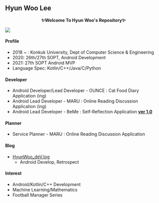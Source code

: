 ## Hyun Woo Lee
<p align="center"><b>✨Welcome To Hyun Woo's Repository✨</b></p>
<a href="https://github.com/anuraghazra/github-readme-stats">
  <img align="center" src="https://github-readme-stats.vercel.app/api/?username=l2hyunwoo&show_icons=true&theme=dark" />
</a>

#### Profile
+ 2018 ~ : Konkuk University, Dept of Computer Science & Engineering
+ 2020: 26th/27th SOPT, Android Development
+ 2021: 27th SOPT Android MVP
+ Language Spec: Kotlin/C++/Java/C/Python

#### Developer
+ Android Developer/Lead Developer - OUNCE : Cat Food Diary Application (ing)
+ Android Lead Developer - MARU : Online Reading Discussion Application (ing)
+ Android Lead Developer - BeMe : Self-Reflection Application [**ver 1.0**](https://play.google.com/store/apps/details?id=com.teambeme.beme)

#### Planner
+ Service Planner - MARU : Online Reading Discussion Application

#### Blog
+ [HyunWoo_deV.log](https://velog.io/@l2hyunwoo)
  + Android Develop, Retrospect

#### Interest
+ Android/Kotlin/C++ Development
+ Machine Learning/Mathematics
+ Football Manager Series
